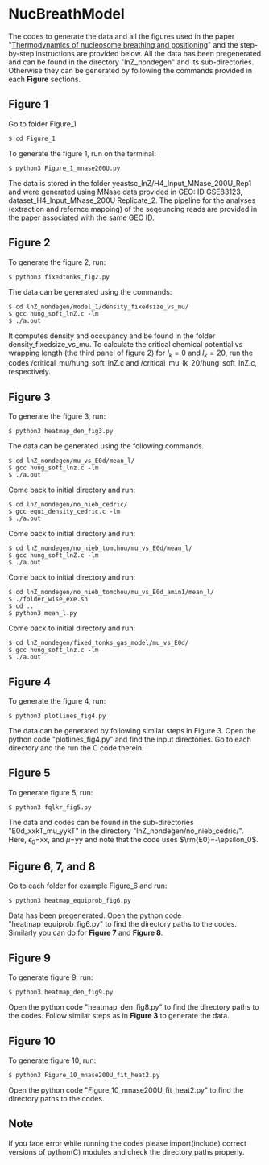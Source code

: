 # NucBreathModel
The codes to generate the data and all the figures used in the paper "[Thermodynamics of nucleosome breathing and positioning](https://doi.org/10.1063/5.0245457)" and the step-by-step instructions are provided below. All the data has been pregenerated and can be found in the directory "lnZ_nondegen" and its sub-directories. Otherwise they can be generated by following the commands provided in each **Figure** sections.

## Figure 1
Go to folder Figure_1
```
$ cd Figure_1
```
To generate the figure 1, run on the terminal:
```
$ python3 Figure_1_mnase200U.py
```
The data is stored in the folder yeastsc_lnZ/H4_Input_MNase_200U_Rep1 and were generated using MNase data provided in GEO: ID GSE83123, dataset_H4_Input_MNase_200U Replicate_2. The pipeline for the analyses (extraction and refernce mapping) of the seqeuncing reads are provided in the paper associated with the same GEO ID.

## Figure 2
To generate the figure 2, run:
```
$ python3 fixedtonks_fig2.py
```
The data can be generated using the commands:
```
$ cd lnZ_nondegen/model_1/density_fixedsize_vs_mu/
$ gcc hung_soft_lnZ.c -lm 
$ ./a.out
```
It computes density and occupancy and be found in the folder density_fixedsize_vs_mu. To calculate the critical chemical potential vs wrapping length (the third panel of figure 2) for $l_{k}=0$ and $l_k=20$, run the codes /critical_mu/hung_soft_lnZ.c and /critical_mu_lk_20/hung_soft_lnZ.c, respectively. 

## Figure 3
To generate the figure 3, run:
```
$ python3 heatmap_den_fig3.py
```
The data can be generated using the following commands.
```
$ cd lnZ_nondegen/mu_vs_E0d/mean_l/
$ gcc hung_soft_lnz.c -lm
$ ./a.out
```
Come back to initial directory and run:
```
$ cd lnZ_nondegen/no_nieb_cedric/
$ gcc equi_density_cedric.c -lm
$ ./a.out
```
Come back to initial directory and run:
```
$ cd lnZ_nondegen/no_nieb_tomchou/mu_vs_E0d/mean_l/
$ gcc hung_soft_lnZ.c -lm
$ ./a.out
```
Come back to initial directory and run:
```
$ cd lnZ_nondegen/no_nieb_tomchou/mu_vs_E0d_amin1/mean_l/
$ ./folder_wise_exe.sh
$ cd ..
$ python3 mean_l.py
```
Come back to initial directory and run:
```
$ cd lnZ_nondegen/fixed_tonks_gas_model/mu_vs_E0d/
$ gcc hung_soft_lnz.c -lm
$ ./a.out
```
## Figure 4
To generate the figure 4, run:
```
$ python3 plotlines_fig4.py
```
The data can be generated by following similar steps in Figure 3. Open the python code "plotlines_fig4.py" and find the input directories. Go to each directory and the run the C code therein.

## Figure 5
To generate figure 5, run:
```
$ python3 fqlkr_fig5.py
```
The data and codes can be found in the sub-directories "E0d_xxkT_mu_yykT" in the directory "lnZ_nondegen/no_nieb_cedric/". Here, $\epsilon_0$=xx, and $\mu$=yy and note that the code uses $\rm{E0}=-\epsilon_0$.

## Figure 6, 7, and 8
Go to each folder for example Figure_6 and run:
```
$ python3 heatmap_equiprob_fig6.py
```
Data has been pregenerated. Open the python code "heatmap_equiprob_fig6.py" to find the directory paths to the codes. Similarly you can do for **Figure 7** and **Figure 8**. 

## Figure 9
To generate figure 9, run:
```
$ python3 heatmap_den_fig9.py
```
Open the python code "heatmap_den_fig8.py" to find the directory paths to the codes. Follow similar steps as in **Figure 3** to generate the data. 

## Figure 10
To generate figure 10, run:
```
$ python3 Figure_10_mnase200U_fit_heat2.py
```
Open the python code "Figure_10_mnase200U_fit_heat2.py" to find the directory paths to the codes.  

## Note
If you face error while running the codes please import(include) correct versions of python(C) modules and check the directory paths properly.

